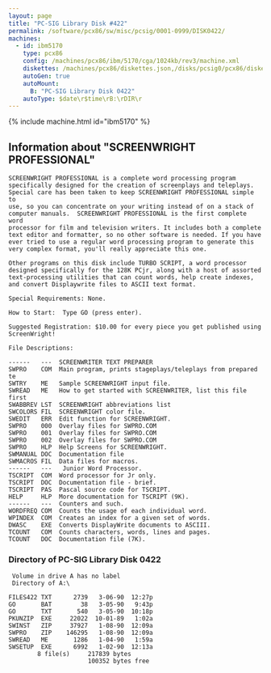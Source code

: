```yaml
---
layout: page
title: "PC-SIG Library Disk #422"
permalink: /software/pcx86/sw/misc/pcsig/0001-0999/DISK0422/
machines:
  - id: ibm5170
    type: pcx86
    config: /machines/pcx86/ibm/5170/cga/1024kb/rev3/machine.xml
    diskettes: /machines/pcx86/diskettes.json,/disks/pcsig0/pcx86/diskettes.json
    autoGen: true
    autoMount:
      B: "PC-SIG Library Disk 0422"
    autoType: $date\r$time\rB:\rDIR\r
---
```


{% include machine.html id="ibm5170" %}

## Information about "SCREENWRIGHT PROFESSIONAL"

    SCREENWRIGHT PROFESSIONAL is a complete word processing program
    specifically designed for the creation of screenplays and teleplays.
    Special care has been taken to keep SCREENWRIGHT PROFESSIONAL simple to
    use, so you can concentrate on your writing instead of on a stack of
    computer manuals.  SCREENWRIGHT PROFESSIONAL is the first complete word
    processor for film and television writers. It includes both a complete
    text editor and formatter, so no other software is needed. If you have
    ever tried to use a regular word processing program to generate this
    very complex format, you'll really appreciate this one.
    
    Other programs on this disk include TURBO SCRIPT, a word processor
    designed specifically for the 128K PCjr, along with a host of assorted
    text-processing utilities that can count words, help create indexes,
    and convert Displaywrite files to ASCII text format.
    
    Special Requirements: None.
    
    How to Start:  Type GO (press enter).
    
    Suggested Registration: $10.00 for every piece you get published using
    ScreenWright!
    
    File Descriptions:
    
    ------   ---  SCREENWRITER TEXT PREPARER
    SWPRO    COM  Main program, prints stageplays/teleplays from prepared te
    SWTRY    ME   Sample SCREENWRIGHT input file.
    SWREAD   ME   How to get started with SCREENWRITER, list this file first
    SWABBREV LST  SCREENWRIGHT abbreviations list
    SWCOLORS FIL  SCREENWRIGHT color file.
    SWEDIT   ERR  Edit function for SCREENWRIGHT.
    SWPRO    000  Overlay files for SWPRO.COM
    SWPRO    001  Overlay files for SWPRO.COM
    SWPRO    002  Overlay files for SWPRO.COM
    SWPRO    HLP  Help Screens for SCREENWRIGHT.
    SWMANUAL DOC  Documentation file
    SWMACROS FIL  Data files for macros.
    ------   ---   Junior Word Processor.
    TSCRIPT  COM  Word processor for Jr only.
    TSCRIPT  DOC  Documentation file - brief.
    TSCRIPT  PAS  Pascal source code for TSCRIPT.
    HELP     HLP  More documentation for TSCRIPT (9K).
    ------   ---  Counters and such.
    WORDFREQ COM  Counts the usage of each individual word.
    WPINDEX  COM  Creates an index for a given set of words.
    DWASC    EXE  Converts DisplayWrite documents to ASCIII.
    TCOUNT   COM  Counts characters, words, lines and pages.
    TCOUNT   DOC  Documentation file (7K).

### Directory of PC-SIG Library Disk 0422

     Volume in drive A has no label
     Directory of A:\

    FILES422 TXT      2739   3-06-90  12:27p
    GO       BAT        38   3-05-90   9:43p
    GO       TXT       540   3-05-90  10:18p
    PKUNZIP  EXE     22022  10-01-89   1:02a
    SWINST   ZIP     37927   1-08-90  12:09a
    SWPRO    ZIP    146295   1-08-90  12:09a
    SWREAD   ME       1286   1-04-90   1:59a
    SWSETUP  EXE      6992   1-02-90  12:13a
            8 file(s)     217839 bytes
                          100352 bytes free
